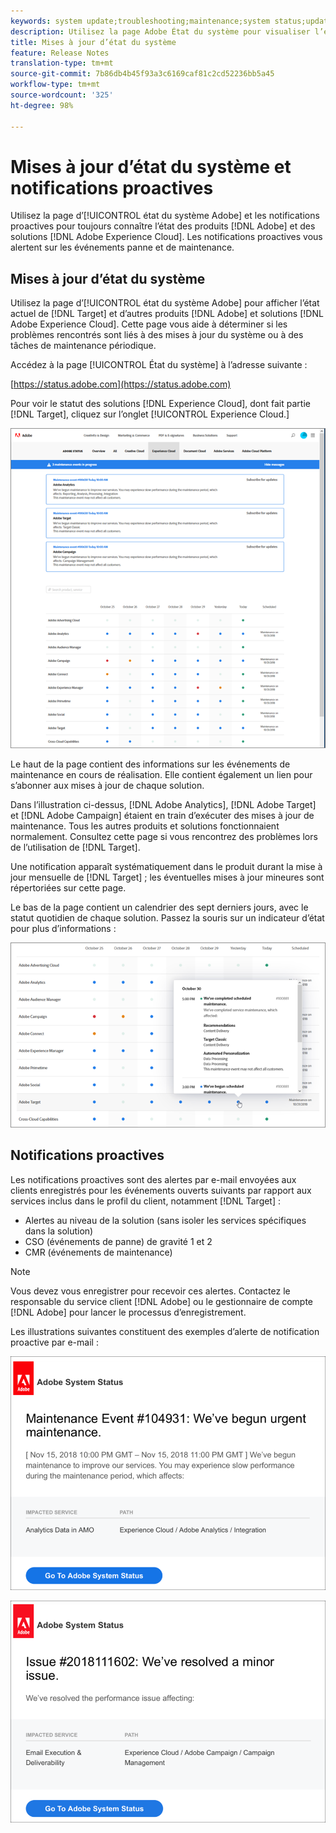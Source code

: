 ```yaml
---
keywords: system update;troubleshooting;maintenance;system status;update status
description: Utilisez la page Adobe État du système pour visualiser l’état des produits Adobe et des solutions Experience Cloud, y compris Target. Cette page vous aide à déterminer si les problèmes rencontrés sont liés à des mises à jour du système ou à des tâches de maintenance périodique.
title: Mises à jour d’état du système
feature: Release Notes
translation-type: tm+mt
source-git-commit: 7b86db4b45f93a3c6169caf81c2cd52236bb5a45
workflow-type: tm+mt
source-wordcount: '325'
ht-degree: 98%

---
```



# Mises à jour d’état du système et notifications proactives

Utilisez la page d’[!UICONTROL état du système Adobe] et les notifications proactives pour toujours connaître l’état des produits [!DNL Adobe] et des solutions [!DNL Adobe Experience Cloud]. Les notifications proactives vous alertent sur les événements panne et de maintenance.

## Mises à jour d’état du système

Utilisez la page d’[!UICONTROL état du système Adobe] pour afficher l’état actuel de [!DNL Target] et d’autres produits [!DNL Adobe] et solutions [!DNL Adobe Experience Cloud]. Cette page vous aide à déterminer si les problèmes rencontrés sont liés à des mises à jour du système ou à des tâches de maintenance périodique.

Accédez à la page [!UICONTROL État du système] à l’adresse suivante :

[https://status.adobe.com](https://status.adobe.com)

Pour voir le statut des solutions [!DNL Experience Cloud], dont fait partie [!DNL Target], cliquez sur l’onglet [!UICONTROL Experience Cloud.]

![](assets/system_status.png)

Le haut de la page contient des informations sur les événements de maintenance en cours de réalisation. Elle contient également un lien pour s’abonner aux mises à jour de chaque solution.

Dans l’illustration ci-dessus, [!DNL Adobe Analytics], [!DNL Adobe Target] et [!DNL Adobe Campaign] étaient en train d’exécuter des mises à jour de maintenance. Tous les autres produits et solutions fonctionnaient normalement. Consultez cette page si vous rencontrez des problèmes lors de l’utilisation de [!DNL Target].

Une notification apparaît systématiquement dans le produit durant la mise à jour mensuelle de [!DNL Target] ; les éventuelles mises à jour mineures sont répertoriées sur cette page.

Le bas de la page contient un calendrier des sept derniers jours, avec le statut quotidien de chaque solution. Passez la souris sur un indicateur d’état pour plus d’informations :

![](assets/system_status_indicator.png)

## Notifications proactives

Les notifications proactives sont des alertes par e-mail envoyées aux clients enregistrés pour les événements ouverts suivants par rapport aux services inclus dans le profil du client, notamment [!DNL Target] :

* Alertes au niveau de la solution (sans isoler les services spécifiques dans la solution)
* CSO (événements de panne) de gravité 1 et 2
* CMR (événements de maintenance)

>[!NOTE]
>
>Vous devez vous enregistrer pour recevoir ces alertes. Contactez le responsable du service client [!DNL Adobe] ou le gestionnaire de compte [!DNL Adobe] pour lancer le processus d’enregistrement.

Les illustrations suivantes constituent des exemples d’alerte de notification proactive par e-mail :

![Notification proactive 1](/help/r-release-notes/assets/proactive-notification-1.png)

![Notification proactive 2](/help/r-release-notes/assets/proactive-notification-2.png)